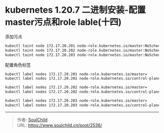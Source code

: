 # kubernetes 1.20.7 二进制安装-配置master污点和role lable(十四)

<!--more-->
添加污点
```bash
kubectl taint node 172.17.20.201 node-role.kubernetes.io/master:NoSchedule
kubectl taint node 172.17.20.202 node-role.kubernetes.io/master:NoSchedule
kubectl taint node 172.17.20.203 node-role.kubernetes.io/master:NoSchedule
```

配置角色标签
```bash
kubectl label nodes 172.17.20.201 node-role.kubernetes.io/master=
kubectl label nodes 172.17.20.201 node-role.kubernetes.io/control-plane=

kubectl label nodes 172.17.20.202 node-role.kubernetes.io/master=
kubectl label nodes 172.17.20.202 node-role.kubernetes.io/control-plane=

kubectl label nodes 172.17.20.203 node-role.kubernetes.io/master=
kubectl label nodes 172.17.20.203 node-role.kubernetes.io/control-plane=
```


---

> 作者: [SoulChild](https://www.soulchild.cn)  
> URL: https://www.soulchild.cn/post/2536/  

